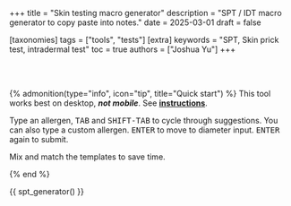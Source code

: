 +++
title = "Skin testing macro generator"
description = "SPT / IDT macro generator to copy paste into notes."
date = 2025-03-01
draft = false

[taxonomies]
tags = ["tools", "tests"]
[extra]
keywords = "SPT, Skin prick test, intradermal test"
toc = true
authors = ["Joshua Yu"]
+++

</br>
</br>

{% admonition(type="info", icon="tip", title="Quick start") %}
This tool works best on desktop, _**not mobile**_. See [**instructions**](@/tools/resources/spt_generator_instructions.md).

Type an allergen, <kbd><kbd>TAB</kbd></kbd> and <kbd><kbd>SHIFT-TAB</kbd></kbd> to cycle through suggestions. You can also type a custom allergen. <kbd><kbd>ENTER</kbd></kbd> to move to diameter input. <kbd><kbd>ENTER</kbd></kbd> again to submit.

Mix and match the templates to save time.

{% end %}

{{ spt_generator() }}
